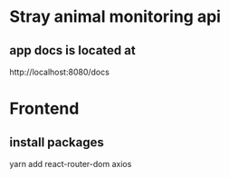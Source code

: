 # Stray animal monitoring api


## app docs is located at

http://localhost:8080/docs


# Frontend

## install packages
yarn add react-router-dom axios